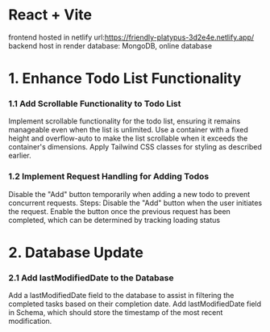 # React + Vite

frontend hosted in netlify
url:https://friendly-platypus-3d2e4e.netlify.app/
backend host in render
database: MongoDB, online database

# 1. Enhance Todo List Functionality

### 1.1 Add Scrollable Functionality to Todo List

Implement scrollable functionality for the todo list, ensuring it remains manageable even when the list is unlimited.
Use a container with a fixed height and overflow-auto to make the list scrollable when it exceeds the container's dimensions.
Apply Tailwind CSS classes for styling as described earlier.

### 1.2 Implement Request Handling for Adding Todos

Disable the "Add" button temporarily when adding a new todo to prevent concurrent requests.
Steps:
Disable the "Add" button when the user initiates the request.
Enable the button once the previous request has been completed, which can be determined by tracking loading status

# 2. Database Update

### 2.1 Add lastModifiedDate to the Database

Add a lastModifiedDate field to the database to assist in filtering the completed tasks based on their completion date. Add lastModifiedDate field in Schema, which should store the timestamp of the most recent modification.
